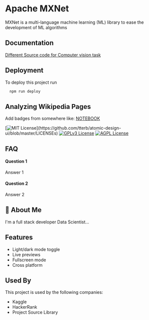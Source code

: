 
# Apache MXNet 

MXNet is a multi-language machine learning (ML) library to ease the development of ML algorithms


## Documentation

[Different Source code for Computer vision task](https://github.com/azhar2ds/Deep-Learning/tree/master/MXNET/Sample1/Computer-vision)

  
## Deployment

To deploy this project run

```bash
  npm run deploy
```

  
## Analyzing Wikipedia Pages

Add badges from somewhere like: [NOTEBOOK](https://github.com/azhar2ds/Natural-language-processing/blob/master/Analyzing%20Wikipedia%20Pages/Basics.ipynb)

[![MIT License](https://img.shields.io/apm/l/atomic-design-ui.svg?)](https://github.com/tterb/atomic-design-ui/blob/master/LICENSEs)
[![GPLv3 License](https://img.shields.io/badge/License-GPL%20v3-yellow.svg)](https://opensource.org/licenses/)
[![AGPL License](https://img.shields.io/badge/license-AGPL-blue.svg)](http://www.gnu.org/licenses/agpl-3.0)

  
## FAQ

#### Question 1

Answer 1

#### Question 2

Answer 2

  
## 🚀 About Me
I'm a full stack developer Data Scientist...

  
## Features

- Light/dark mode toggle
- Live previews
- Fullscreen mode
- Cross platform

  
## Used By

This project is used by the following companies:

- Kaggle
- HackerRank
- Project Source Library

  